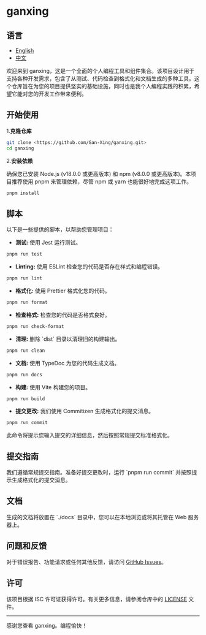 # ganxing

## 语言

- [English](README.md)
- [中文](README.zh.md)

欢迎来到 ganxing，这是一个全面的个人编程工具和组件集合。该项目设计用于支持各种开发需求，包含了从测试、代码检查到格式化和文档生成的多种工具。这个仓库旨在为您的项目提供坚实的基础设施，同时也是我个人编程实践的积累，希望它能对您的开发工作带来便利。

## 开始使用

1.**克隆仓库**

```bash
git clone <https://github.com/Gan-Xing/ganxing.git>
cd ganxing
```

2.**安装依赖**

确保您已安装 Node.js (v18.0.0 或更高版本) 和 npm (v8.0.0 或更高版本)。本项目推荐使用 pnpm 来管理依赖，尽管 npm 或 yarn 也能很好地完成这项工作。

```bash
pnpm install
```

## 脚本

以下是一些提供的脚本，以帮助您管理项目：

- **测试:** 使用 Jest 运行测试。

```bash
pnpm run test
```

- **Linting:** 使用 ESLint 检查您的代码是否存在样式和编程错误。

```bash
pnpm run lint
```

- **格式化:** 使用 Prettier 格式化您的代码。

```bash
pnpm run format
```

- **检查格式:** 检查您的代码是否格式良好。

```bash
pnpm run check-format
```

- **清理:** 删除 \`dist\` 目录以清理旧的构建输出。

```bash
pnpm run clean
```

- **文档:** 使用 TypeDoc 为您的代码生成文档。

```bash
pnpm run docs
```

- **构建:** 使用 Vite 构建您的项目。

```bash
pnpm run build
```

- **提交更改:** 我们使用 Commitizen 生成格式化的提交消息。

```bash
pnpm run commit
```

此命令将提示您输入提交的详细信息，然后按照常规提交标准格式化。

## 提交指南

我们遵循常规提交指南。准备好提交更改时，运行 \`pnpm run commit\` 并按照提示生成格式化的提交消息。

## 文档

生成的文档将放置在 \`./docs\` 目录中，您可以在本地浏览或将其托管在 Web 服务器上。

## 问题和反馈

对于错误报告、功能请求或任何其他反馈，请访问 [GitHub Issues](https://github.com/Gan-Xing/ganxing/issues)。

## 许可

该项目根据 ISC 许可证获得许可。有关更多信息，请参阅仓库中的 [LICENSE](LICENSE) 文件。

---

感谢您查看 ganxing。编程愉快！

